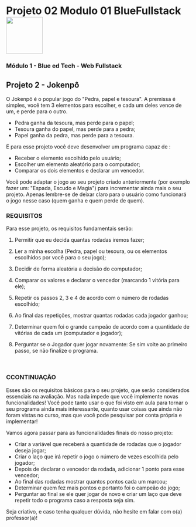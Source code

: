 # Projeto 02 Modulo 01 BlueFullstack <img src="https://user-images.githubusercontent.com/95504029/151560441-2e792d97-fd65-462c-8fd7-70f581de5674.gif" width="100">

### Módulo 1 - Blue ed Tech - Web Fullstack

## Projeto 2 - Jokenpô

<p> O Jokenpô é o popular jogo do "Pedra, papel e tesoura". A premissa é simples, você tem 3 elementos para escolher, e cada um deles vence de um, e perde para o outro.

-  Pedra ganha da tesoura, mas perde para o papel;
-  Tesoura ganha do papel, mas perde para a pedra;
-  Papel ganha da pedra, mas perde para a tesoura.

E para esse projeto você deve desenvolver um programa capaz de :

-  Receber o elemento escolhido pelo usuário;
-  Escolher um elemento aleatório para o computador;
-  Comparar os dois elementos e declarar um vencedor.

Você pode adaptar o jogo ao seu projeto criado anteriormente (por exemplo fazer um: "Espada, Escudo e Magia") para incrementar ainda mais o seu projeto. Apenas lembre-se de deixar claro para o usuário como funcionará o jogo nesse caso (quem ganha e quem perde de quem). </p>

### REQUISITOS

<p>
Para esse projeto, os requisitos fundamentais serão:

1.  Permitir que eu decida quantas rodadas iremos fazer;
2.  Ler a minha escolha (Pedra, papel ou tesoura, ou os elementos escolhidos por você para o seu jogo);
3.  Decidir de forma aleatória a decisão do computador;
4.  Comparar os valores e declarar o vencedor (marcando 1 vitória para ele);

4.  Repetir os passos 2, 3 e 4 de acordo com o número de rodadas escolhido;
4.  Ao final das repetições, mostrar quantas rodadas cada jogador ganhou;
4.  Determinar quem foi o grande campeão de acordo com a quantidade de vitórias de cada um (computador e jogador);
4.  Perguntar se o Jogador quer jogar novamente: Se sim volte ao primeiro passo, se não finalize o programa.
</p>
<br>

### CCONTINUAÇÃO


<p> Esses são os requisitos básicos para o seu projeto, que serão considerados essenciais na avaliação. Mas nada impede que você implemente novas funcionalidades! Você pode tanto usar o que foi visto em aula para tornar o seu programa ainda mais interessante, quanto usar coisas que ainda não foram vistas no curso, mas que você pode pesquisar por conta própria e implementar! </p>

Vamos agora passar para as funcionalidades finais do nosso projeto:

-   Criar a variável que receberá a quantidade de rodadas que o jogador deseja jogar;
-   Criar o laço que irá repetir o jogo o número de vezes escolhida pelo jogador;
-   Depois de declarar o vencedor da rodada, adicionar 1 ponto para esse vencedor;
-   Ao final das rodadas mostrar quantos pontos cada um marcou;
-   Determinar quem fez mais pontos e portanto foi o campeão do jogo;
-   Perguntar ao final se ele quer jogar de novo e criar um laço que deve repetir todo o programa caso a resposta seja sim.

<p>Seja criativo, e caso tenha qualquer dúvida, não hesite em falar com o(a) professor(a)!</p>
